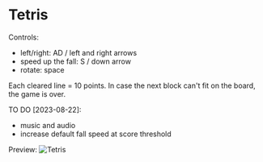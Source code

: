 # Tetris
 
Controls: <br>
* left/right: AD / left and right arrows
* speed up the fall: S / down arrow
* rotate: space 

Each cleared line = 10 points. In case the next block can't fit on the board, the game is over.

TO DO [2023-08-22]:<br>
* music and audio
* increase default fall speed at score threshold

Preview:
![Tetris](https://github.com/Dorole/Tetris/assets/35565194/f1e581da-d483-41ac-907c-c5e37354e279)
